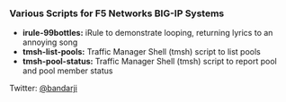 ### Various Scripts for F5 Networks BIG-IP Systems

* **irule-99bottles:** iRule to demonstrate looping, returning lyrics to an annoying song
* **tmsh-list-pools:** Traffic Manager Shell (tmsh) script to list pools
* **tmsh-pool-status:** Traffic Manager Shell (tmsh) script to report pool and pool member status

Twitter: [@bandarji](https://twitter.com/bandarji)

